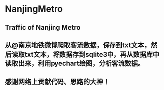 # NanjingMetro


## Traffic of Nanjing Metro


## 从@南京地铁微博爬取客流数据，保存到txt文本，然后读取txt文本，将数据存到sqlite3中，再从数据库中读取出来，利用pyechart绘图，分析客流数据。


## 感谢网络上贡献代码、思路的大神！
